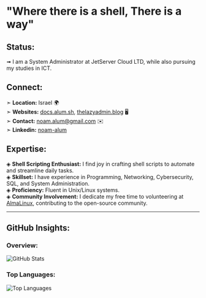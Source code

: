 # "Where there is a shell, There is a way"

## Status:
➟ I am a System Administrator at JetServer Cloud LTD, while also pursuing my studies in ICT. 

## Connect:
➣ **Location:** Israel 🌍 <br>
➣ **Websites:** [docs.alum.sh](https://alum.sh), [thelazyadmin.blog](https://thelazyadmin.blog/) 🖥️ <br>
➣ **Contact:** [noam.alum@gmail.com](mailto:noam.alum@gmail.com) ✉️ <br>
➣ **Linkedin:** [noam-alum](https://www.linkedin.com/in/noam-alum/)

## Expertise:
◈ **Shell Scripting Enthusiast:** I find joy in crafting shell scripts to automate and streamline daily tasks. <br>
◈ **Skillset:** I have experience in Programming, Networking, Cybersecurity, SQL, and System Administration. <br>
◈ **Proficiency:** Fluent in Unix/Linux systems. <br>
◈ **Community Involvement:** I dedicate my free time to volunteering at [AlmaLinux](https://alum.sh/AlmaLinux-Forums), contributing to the open-source community.

---

## GitHub Insights:
### Overview:
![GitHub Stats](https://github-stats-alpha.vercel.app/api?username=Noam-Alum&cc=000&tc=fff&ic=fff&bc=000)

### Top Languages:
![Top Languages](https://github-readme-stats.vercel.app/api/top-langs/?username=Noam-Alum&theme=radical&show_icons=true&hide_border=false&include_all_commits=false&count_private=true&layout=compact)
